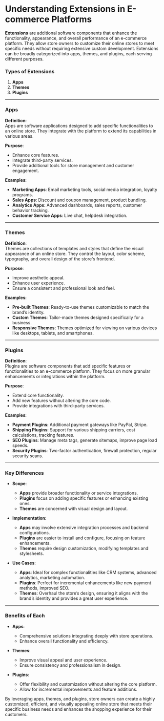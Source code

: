 # Understanding Extensions in E-commerce Platforms

**Extensions** are additional software components that enhance the functionality, appearance, and overall performance of an e-commerce platform. They allow store owners to customize their online stores to meet specific needs without requiring extensive custom development. Extensions can be broadly categorized into apps, themes, and plugins, each serving different purposes.

### Types of Extensions

1. **Apps**
2. **Themes**
3. **Plugins**

---

### Apps

**Definition**:  
Apps are software applications designed to add specific functionalities to an online store. They integrate with the platform to extend its capabilities in various areas.

**Purpose**:
- Enhance core features.
- Integrate third-party services.
- Provide additional tools for store management and customer engagement.

**Examples**:
- **Marketing Apps**: Email marketing tools, social media integration, loyalty programs.
- **Sales Apps**: Discount and coupon management, product bundling.
- **Analytics Apps**: Advanced dashboards, sales reports, customer behavior tracking.
- **Customer Service Apps**: Live chat, helpdesk integration.

---

### Themes

**Definition**:  
Themes are collections of templates and styles that define the visual appearance of an online store. They control the layout, color scheme, typography, and overall design of the store's frontend.

**Purpose**:
- Improve aesthetic appeal.
- Enhance user experience.
- Ensure a consistent and professional look and feel.

**Examples**:
- **Pre-built Themes**: Ready-to-use themes customizable to match the brand’s identity.
- **Custom Themes**: Tailor-made themes designed specifically for a business.
- **Responsive Themes**: Themes optimized for viewing on various devices like desktops, tablets, and smartphones.

---

### Plugins

**Definition**:  
Plugins are software components that add specific features or functionalities to an e-commerce platform. They focus on more granular enhancements or integrations within the platform.

**Purpose**:
- Extend core functionality.
- Add new features without altering the core code.
- Provide integrations with third-party services.

**Examples**:
- **Payment Plugins**: Additional payment gateways like PayPal, Stripe.
- **Shipping Plugins**: Support for various shipping carriers, cost calculations, tracking features.
- **SEO Plugins**: Manage meta tags, generate sitemaps, improve page load speeds.
- **Security Plugins**: Two-factor authentication, firewall protection, regular security scans.

---

### Key Differences

- **Scope**: 
  - **Apps** provide broader functionality or service integrations.
  - **Plugins** focus on adding specific features or enhancing existing ones.
  - **Themes** are concerned with visual design and layout.

- **Implementation**:
  - **Apps** may involve extensive integration processes and backend configurations.
  - **Plugins** are easier to install and configure, focusing on feature enhancements.
  - **Themes** require design customization, modifying templates and stylesheets.

- **Use Cases**:
  - **Apps**: Ideal for complex functionalities like CRM systems, advanced analytics, marketing automation.
  - **Plugins**: Perfect for incremental enhancements like new payment methods, improved SEO.
  - **Themes**: Overhaul the store’s design, ensuring it aligns with the brand’s identity and provides a great user experience.

---

### Benefits of Each

- **Apps**:
  - Comprehensive solutions integrating deeply with store operations.
  - Enhance overall functionality and efficiency.

- **Themes**:
  - Improve visual appeal and user experience.
  - Ensure consistency and professionalism in design.

- **Plugins**:
  - Offer flexibility and customization without altering the core platform.
  - Allow for incremental improvements and feature additions.

By leveraging apps, themes, and plugins, store owners can create a highly customized, efficient, and visually appealing online store that meets their specific business needs and enhances the shopping experience for their customers.